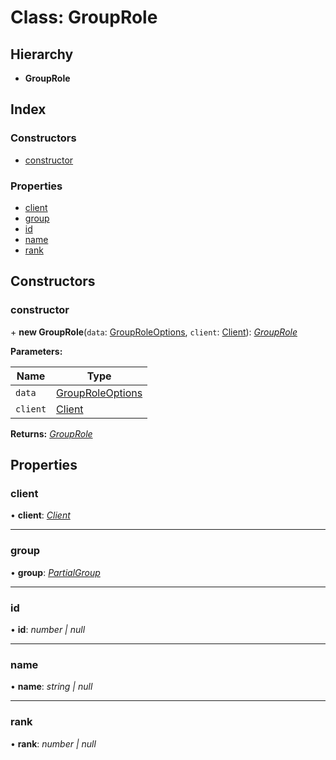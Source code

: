 
# Class: GroupRole

## Hierarchy

* **GroupRole**

## Index

### Constructors

* [constructor](_structures_group_.grouprole.md#constructor)

### Properties

* [client](_structures_group_.grouprole.md#client)
* [group](_structures_group_.grouprole.md#group)
* [id](_structures_group_.grouprole.md#id)
* [name](_structures_group_.grouprole.md#name)
* [rank](_structures_group_.grouprole.md#rank)

## Constructors

### <a id="constructor" name="constructor"></a>  constructor

\+ **new GroupRole**(`data`: [GroupRoleOptions](../interfaces/_structures_group_.grouproleoptions.md), `client`: [Client](_client_client_.client.md)): *[GroupRole](_structures_group_.grouprole.md)*

**Parameters:**

Name | Type |
------ | ------ |
`data` | [GroupRoleOptions](../interfaces/_structures_group_.grouproleoptions.md) |
`client` | [Client](_client_client_.client.md) |

**Returns:** *[GroupRole](_structures_group_.grouprole.md)*

## Properties

### <a id="client" name="client"></a>  client

• **client**: *[Client](_client_client_.client.md)*

___

### <a id="group" name="group"></a>  group

• **group**: *[PartialGroup](_structures_group_.partialgroup.md)*

___

### <a id="id" name="id"></a>  id

• **id**: *number | null*

___

### <a id="name" name="name"></a>  name

• **name**: *string | null*

___

### <a id="rank" name="rank"></a>  rank

• **rank**: *number | null*
